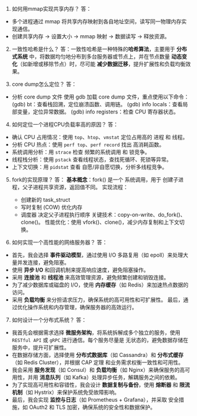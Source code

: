 1. 如何用mmap实现共享内存？
答：
- 多个进程通过 mmap 将共享内存映射到各自地址空间，读写同一物理内存实现通信。
- 创建共享内存 → 设置大小 → mmap 映射 → 数据读写 → 释放资源。

2. 一致性哈希是什么？
答：一致性哈希是一种特殊的**哈希算法**，主要用于 **分布式系统** 中，将数据均匀地分布到多台服务器或节点上，并在节点数量 **动态变化**（如新增或移除节点）时，尽可能 **减少数据迁移**，提升扩展性和负载均衡效果。

3. core dump怎么定位？
答：
- 分析 core dump 文件
    使用 gdb 加载 core dump 文件，重点使用以下命令：
    (gdb) bt：查看栈回溯，定位崩溃函数、调用链。
    (gdb) info locals：查看局部变量，定位异常数据。
    (gdb) info registers：检查 CPU 寄存器状态。


4. 如何定位一个进程CPU负载率高的原因？
答：
- 确认 CPU 占用情况：使用 `top`、`htop`、`vmstat` 定位占用高的 进程 和 线程。
- 分析 CPU 热点：使用 `perf top`、`perf record` 找出 高消耗函数。
- 系统调用分析：用 `strace` 检查 频繁的系统调用 和 锁竞争。
- 线程栈分析：使用 `pstack` 查看线程状态，查找死循环、死锁等异常。
- 上下文切换：用 `pidstat` 查看 自愿/非自愿切换，分析多线程竞争。


5. fork的实现原理？
答：
**基本概念**：fork() 是一个 系统调用，用于 创建子进程，父子进程共享资源，返回值不同。
实现流程：
   - 创建新的 task_struct
   - 写时复制 (COW) 优化内存
   - 调度器 决定父子进程执行顺序
关键技术：copy-on-write、do_fork()、clone()。
性能优化：使用 vfork()、clone()，减少内存复制和上下文切换。



6. 如何实现一个高性能的网络服务器？
答：
- 首先，我会选择 **事件驱动模型**，通过使用 I/O 多路复用（如 epoll）来处理大量并发连接，避免阻塞。
- 使用 **异步 I/O** 和回调机制来提高响应速度，避免阻塞操作。
- 采用 **连接池** 和 **线程池** 来高效管理资源，避免频繁创建和销毁连接。
- 为了减少数据库或磁盘的 I/O，使用 **内存缓存**（如 Redis）来加速热点数据的访问。
- 采用 **负载均衡** 来分担请求压力，确保系统的高可用性和可扩展性。
最后，通过优化操作系统和内存管理，确保服务器的高效运行。



7. 如何设计一个分布式系统？
答：
- 我首先会根据需求选择 **微服务架构**，将系统拆解成多个独立的服务，使用 `RESTful API` 或 `gRPC` 进行通信。每个服务尽量是 无状态的，避免数据存储在服务中，提升可扩展性。
- 在数据存储方面，选择使用 **分布式数据库**（如 Cassandra）和 **分布式缓存**（如 Redis Cluster），并根据 CAP 定理 和业务需求权衡一致性和可用性。
- 我会采用 **服务发现**（如 Consul）和 **负载均衡**（如 Nginx）来确保服务的高可用性，并用 **消息队列**（如 Kafka）处理异步任务，解耦服务之间的依赖。
- 为了实现高可用性和容错性，我会设计 **数据复制与备份**，使用 **熔断器** 和 **限流机制**（如 Hystrix）来保护系统免受故障影响。
- 最后，我会实现 **监控与日志**（如 Prometheus + Grafana），并采取 安全措施，如 OAuth2 和 TLS 加密，确保系统的安全性和数据保护。